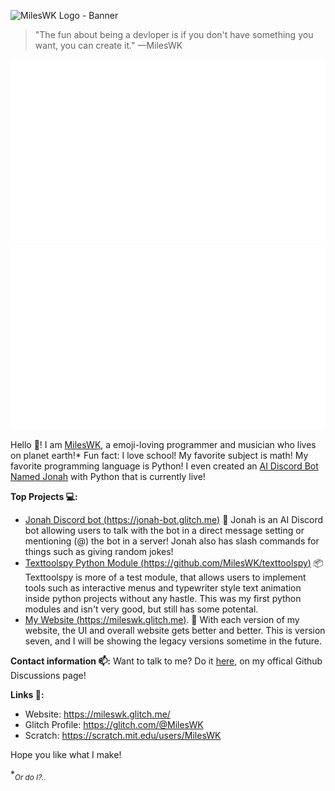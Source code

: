 ![MilesWK Logo - Banner](https://github.com/user-attachments/assets/1dc0272a-4b75-427e-9631-20fb35726c7a)
> "The fun about being a devloper is if you don't have something you want, you can create it."   —MilesWK

![](https://raw.githubusercontent.com/MilesWK/github-stats/master/generated/languages.svg#gh-dark-mode-only)
![](https://raw.githubusercontent.com/MilesWK/github-stats/master/generated/overview.svg#gh-dark-mode-only)

Hello 👋! I am [MilesWK](https://mileswk.glitch.me/), a emoji-loving programmer and musician who lives on planet earth!* Fun fact: I love school! My favorite subject is math! My favorite programming language is Python! I even created an [AI Discord Bot Named Jonah](https://jonah-bot.glitch.me/) with Python that is currently live!

**Top Projects 💻:**
- [Jonah Discord bot (https://jonah-bot.glitch.me)](https://jonah-bot.glitch.me) 🐷
  Jonah is an AI Discord bot allowing users to talk with the bot in a direct message setting or mentioning (@) the bot in a server! Jonah also has slash commands for things such as giving random jokes!
- [Texttoolspy Python Module (https://github.com/MilesWK/texttoolspy)](https://github.com/MilesWK/texttoolspy) 📦
  Texttoolspy is more of a test module, that allows users to implement tools such as interactive menus and typewriter style text animation inside python projects without any hastle. This was my first python modules and isn't very good, but still has some potental.
- [My Website (https://mileswk.glitch.me)](https://mileswk.glitch.me). 🙂
  With each version of my website, the UI and overall website gets better and better. This is version seven, and I will be showing the legacy versions sometime in the future.

**Contact information 📫:**
Want to talk to me? Do it [here](https://github.com/MilesWK/MilesWK/discussions/), on my offical Github Discussions page!

**Links 🔗:**
- Website: https://mileswk.glitch.me/
- Glitch Profile: https://glitch.com/@MilesWK
- Scratch: https://scratch.mit.edu/users/MilesWK

Hope you like what I make!



*<sub>*Or do I?..</sub>*
